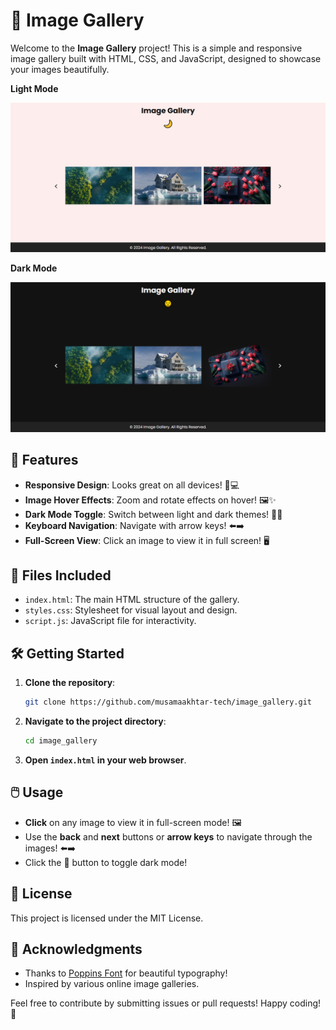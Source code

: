 # 🌟 Image Gallery

Welcome to the **Image Gallery** project! This is a simple and responsive image gallery built with HTML, CSS, and JavaScript, designed to showcase your images beautifully. 

<b>Light Mode</b>
<p align="center">
  <kbd>
    <img src="https://github.com/musamaakhtar-tech/Image_Gallery/blob/main/Image_Gallery_Light.png" alt="Image Gallery Light Mode Demo">
  </kbd>
</p>

<b>Dark Mode</b>
<p align="center">
  <kbd>
    <img src="https://github.com/musamaakhtar-tech/Image_Gallery/blob/main/Image_Gallery_Dark.png" alt="Image Gallery Dark Mode Demo">
  </kbd>
</p>

## 🚀 Features

- **Responsive Design**: Looks great on all devices! 📱💻
- **Image Hover Effects**: Zoom and rotate effects on hover! 🖼️✨
- **Dark Mode Toggle**: Switch between light and dark themes! 🌙🌞
- **Keyboard Navigation**: Navigate with arrow keys! ⬅️➡️
- **Full-Screen View**: Click an image to view it in full screen! 🖥️

## 📁 Files Included

- `index.html`: The main HTML structure of the gallery.
- `styles.css`: Stylesheet for visual layout and design.
- `script.js`: JavaScript file for interactivity.

## 🛠️ Getting Started

1. **Clone the repository**:

   ```bash
   git clone https://github.com/musamaakhtar-tech/image_gallery.git
   ```

2. **Navigate to the project directory**:

   ```bash
   cd image_gallery
   ```

3. **Open `index.html` in your web browser**.

## 🖱️ Usage

- **Click** on any image to view it in full-screen mode! 🖼️
- Use the **back** and **next** buttons or **arrow keys** to navigate through the images! ⬅️➡️
- Click the **🌙** button to toggle dark mode!

## 📜 License

This project is licensed under the MIT License.

## 🙌 Acknowledgments

- Thanks to [Poppins Font](https://fonts.google.com/specimen/Poppins) for beautiful typography!
- Inspired by various online image galleries.

Feel free to contribute by submitting issues or pull requests! Happy coding! 🎉
